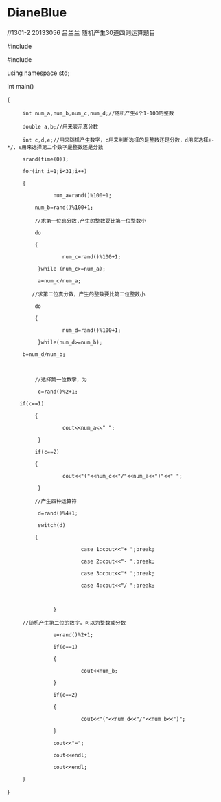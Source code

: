 # DianeBlue
 //1301-2 20133056  吕兰兰  随机产生30道四则运算题目

#include<iostream>

#include<ctime>

using namespace std;

int  main()

{

         int num_a,num_b,num_c,num_d;//随机产生4个1-100的整数

         double a,b;//用来表示真分数

         int c,d,e;//用来随机产生数字，c用来判断选择的是整数还是分数，d用来选择+-*/，e用来选择第二个数字是整数还是分数

         srand(time(0));

         for(int i=1;i<31;i++)

         {

                   num_a=rand()%100+1;

             num_b=rand()%100+1;

             //求第一位真分数,产生的整数要比第一位整数小

             do

             {

                      num_c=rand()%100+1;

              }while (num_c>=num_a);

              a=num_c/num_a;

            //求第二位真分数，产生的整数要比第二位整数小

             do

             {

                      num_d=rand()%100+1;

              }while(num_d>=num_b);

         b=num_d/num_b;

 

             //选择第一位数字，为

              c=rand()%2+1;

        if(c==1)

             {

                      cout<<num_a<<" ";

              }

             if(c==2)

             {

                      cout<<"("<<num_c<<"/"<<num_a<<")"<<" ";

              }

             //产生四种运算符

              d=rand()%4+1;

              switch(d)

             {

                            case 1:cout<<"+ ";break;

                            case 2:cout<<"- ";break;

                            case 3:cout<<"* ";break;

                            case 4:cout<<"/ ";break;

 

                   }

         //随机产生第二位的数字，可以为整数或分数

                   e=rand()%2+1;

                   if(e==1)

                   {

                            cout<<num_b;

                   }

                   if(e==2)

                   {

                            cout<<"("<<num_d<<"/"<<num_b<<")";

                   }

                   cout<<"=";

                   cout<<endl;

                   cout<<endl;

         }

}
